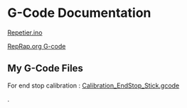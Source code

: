 
# G-Code Documentation

[Repetier.ino](https://github.com/sandro730/Repetier-Firmware/blob/MyMaster/src/ArduinoAVR/Repetier/Repetier.ino)

[RepRap.org G-code](https://reprap.org/wiki/G-code)

## My G-Code Files

For end stop calibration : [Calibration_EndStop_Stick.gcode](https://github.com/sandro730/Repetier-Firmware/blob/MyMaster/G-Code/Calibration_EndStop_Stick.gcode)

.
